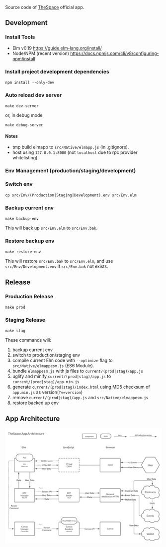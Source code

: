 Source code of [TheSpace](https://thespace.game) official app.

## Development

### Install Tools

- Elm v0.19 https://guide.elm-lang.org/install/
- Node/NPM (recent version) https://docs.npmjs.com/cli/v8/configuring-npm/install

### Install project development dependencies

```
npm install --only-dev
```

### Auto reload dev server

```
make dev-server
```

or, in debug mode

```
make debug-server
```

#### Notes
- tmp build elmapp to ```src/Native/elmapp.js``` (in .gitignore).
- host using ```127.0.0.1:8000``` (not ```localhost``` due to rpc provider whitelisting).

### Env Management (production/staging/development)

### Switch env

```
cp src/Env/(Production|Staging|Development).env src/Env.elm
```

### Backup current env

```
make backup-env
```

This will back up ```src/Env.elm``` to ```src/Env.bak```.


### Restore backup env

```
make restore-env
```

This will restore ```src/Env.bak``` to ```src/Env.elm```, and use ```src/Env/Development.env``` if ```src/Env.bak``` not exists.


## Release

### Production Release

```
make prod
```

### Staging Release

```
make stag
```

These commands will:

1. backup current env
2. switch to production/staging env
3. compile current Elm code with ```--optimize``` flag to ```src/Native/elmappesm.js``` (ES6 Module).
4. bundle ```elmappesm.js``` with js files to ```current/(prod|stag)/app.js```
5. uglify and minify ```current/(prod|stag)/app.js``` to ```current/(prod|stag)/app.min.js```
6. generate ```current/(prod|stag)/index.html``` using MD5 checksum of ```app.min.js``` as version(```?v=version```)
7. remove ```current/(prod|stag)/app.js``` and ```src/Native/elmappesm.js```
8. restore backed up env


## App Architecture

![Diagram for TheSpace App Architecture](doc/arch.svg "TheSpace App Architecture")
